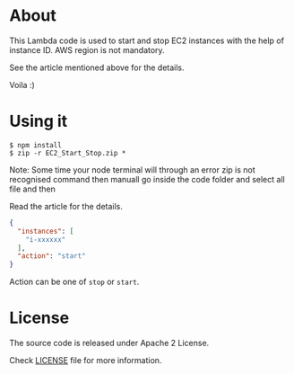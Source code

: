 # About

This Lambda code is used to start and stop EC2 instances with the help of instance ID. AWS region is not mandatory. 

See the article mentioned above for the details.

Voila :)

# Using it
```
$ npm install
$ zip -r EC2_Start_Stop.zip *
```

Note: Some time your node terminal will through an error zip is not recognised command then manuall go inside the code folder and select all file and then 

Read the article for the details.

```json
{
  "instances": [
    "i-xxxxxx"
  ],
  "action": "start"
}
```

Action can be one of `stop` or `start`.

# License
The source code is released under Apache 2 License.

Check [LICENSE](https://github.com/kumardharm/AWS-EC2-Start-Stop-by-ID/edit/master/LICENSE) file for more information.
